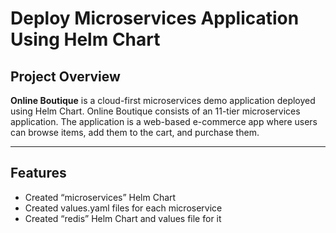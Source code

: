 # Deploy Microservices Application Using Helm Chart

## **Project Overview**
**Online Boutique** is a cloud-first microservices demo application deployed using Helm Chart. Online Boutique consists of an 11-tier microservices application. The application is a web-based e-commerce app where users can browse items,
add them to the cart, and purchase them. 

---

## **Features**
- Created “microservices” Helm Chart
- Created values.yaml files for each microservice
- Created “redis” Helm Chart and values file for it
